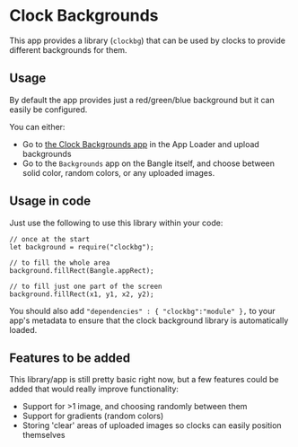 # Clock Backgrounds

This app provides a library (`clockbg`) that can be used by clocks to
provide different backgrounds for them.

## Usage

By default the app provides just a red/green/blue background but it can easily be configured.

You can either:

* Go to [the Clock Backgrounds app](https://banglejs.com/apps/?id=clockbg) in the App Loader and upload backgrounds
* Go to the `Backgrounds` app on the Bangle itself, and choose between solid color, random colors, or any uploaded images.


## Usage in code

Just use the following to use this library within your code:

```JS
// once at the start
let background = require("clockbg");

// to fill the whole area
background.fillRect(Bangle.appRect);

// to fill just one part of the screen
background.fillRect(x1, y1, x2, y2);
```

You should also add `"dependencies" : { "clockbg":"module" },` to your app's metadata to
ensure that the clock background library is automatically loaded.

## Features to be added

This library/app is still pretty basic right now, but a few features could be added that would really improve functionality:

* Support for >1 image, and choosing randomly between them
* Support for gradients (random colors)
* Storing 'clear' areas of uploaded images so clocks can easily position themselves